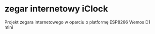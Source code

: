 # zegar internetowy iClock
Projekt zegara internetowego w oparciu o platformę ESP8266 Wemos D1 mini 
